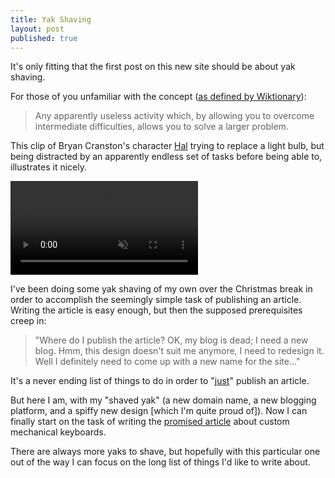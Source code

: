 ```yaml
---
title: Yak Shaving
layout: post
published: true
---
```


It's only fitting that the first post on this new site should be about yak shaving.

For those of you unfamiliar with the concept ([as defined by Wiktionary](https://en.wiktionary.org/wiki/yak_shaving)):

> Any apparently useless activity which, by allowing you to overcome intermediate difficulties, allows you to solve a larger problem.

This clip of Bryan Cranston's character [Hal](http://www.imdb.com/title/tt0212671/characters/nm0186505?ref_=tt_cl_t1) trying to replace a light bulb, but being distracted by an apparently endless set of tasks before being able to, illustrates it nicely.

<video preload="auto" autoplay="autoplay" muted="muted" loop="loop" webkit-playsinline="">
    <source src="//i.imgur.com/rQIb4Vw.mp4" type="video/mp4">
</video>

I've been doing some yak shaving of my own over the Christmas break in order to accomplish the seemingly simple task of publishing an article. Writing the article is easy enough, but then the supposed prerequisites creep in: 
>"Where do I publish the article? OK, my blog is dead; I need a new blog. Hmm, this design doesn't suit me anymore, I need to redesign it. Well I definitely need to come up with a new name for the site..."

It's a never ending list of things to do in order to "[just](https://twitter.com/mclaughj/status/943514784065994754)" publish an article.

But here I am, with my "shaved yak" (a new domain name, a new blogging platform, and a spiffy new design [which I'm quite proud of]). Now I can finally start on the task of writing the [promised article](https://twitter.com/mclaughj/status/943192793027002368) about custom mechanical keyboards.

There are always more yaks to shave, but hopefully with this particular one out of the way I can focus on the long list of things I'd like to write about.